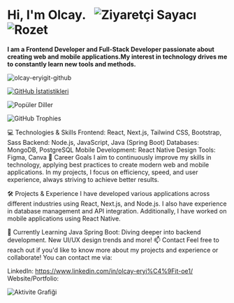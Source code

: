 # Hi, I'm Olcay. &nbsp; ![Ziyaretçi Sayacı](https://komarev.com/ghpvc/?username=olcayeryigit&color=orange) ![Rozet](https://img.shields.io/badge/Yazılım-JavaScript-blue)
__I am a Frontend Developer and Full-Stack Developer passionate about creating web and mobile applications.My interest in technology drives me to constantly learn new tools and methods.__

![olcay-eryigit-github](https://github.com/user-attachments/assets/8fae4b6f-b265-44dc-b43d-953c1f8ebb9a)

[![GitHub İstatistikleri](https://github-readme-stats.vercel.app/api?username=olcayeryigit&show_icons=true&count_private=true&border_radius=20&theme=default&card_width=500)](https://github-readme-stats.vercel.app/api?username=olcayeryigit)


![Popüler Diller](https://github-readme-stats.vercel.app/api/top-langs/?username=olcayeryigit&layout=compact&theme=default&card_width=300&border_radius=20)

![GitHub Trophies](https://github-profile-trophy.vercel.app/?username=olcayeryigit&theme=default)



💻 Technologies & Skills
Frontend: React, Next.js, Tailwind CSS, Bootstrap, Sass
Backend: Node.js, JavaScript, Java (Spring Boot)
Databases: MongoDB, PostgreSQL
Mobile Development: React Native
Design Tools: Figma, Canva
🎯 Career Goals
I aim to continuously improve my skills in technology, applying best practices to create modern web and mobile applications. In my projects, I focus on efficiency, speed, and user experience, always striving to achieve better results.

🛠️ Projects & Experience
I have developed various applications across different industries using React, Next.js, and Node.js. I also have experience in database management and API integration. Additionally, I have worked on mobile applications using React Native.

🌱 Currently Learning
Java Spring Boot: Diving deeper into backend development.
New UI/UX design trends and more!
📫 Contact
Feel free to reach out if you'd like to know more about my projects and experience or collaborate!
You can contact me via:


LinkedIn: https://www.linkedin.com/in/olcay-eryi%C4%9Fit-oe1/
Website/Portfolio: 

![Aktivite Grafiği](https://github-readme-activity-graph.vercel.app/graph?username=olcayeryigit&theme=gruvbox)


